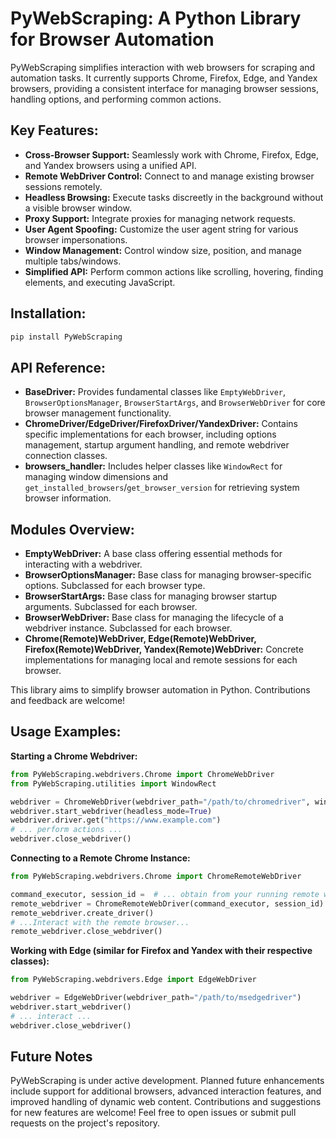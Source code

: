 # PyWebScraping: A Python Library for Browser Automation

PyWebScraping simplifies interaction with web browsers for scraping and automation tasks. It currently supports Chrome, Firefox, Edge, and Yandex browsers, providing a consistent interface for managing browser sessions, handling options, and performing common actions.

## Key Features:

*   **Cross-Browser Support:** Seamlessly work with Chrome, Firefox, Edge, and Yandex browsers using a unified API.
*   **Remote WebDriver Control:** Connect to and manage existing browser sessions remotely.
*   **Headless Browsing:** Execute tasks discreetly in the background without a visible browser window.
*   **Proxy Support:** Integrate proxies for managing network requests.
*   **User Agent Spoofing:** Customize the user agent string for various browser impersonations.
*   **Window Management:** Control window size, position, and manage multiple tabs/windows.
*   **Simplified API:** Perform common actions like scrolling, hovering, finding elements, and executing JavaScript.

## Installation:

```bash
pip install PyWebScraping
```

## API Reference:

*   **BaseDriver:** Provides fundamental classes like `EmptyWebDriver`, `BrowserOptionsManager`, `BrowserStartArgs`, and `BrowserWebDriver` for core browser management functionality.
*   **ChromeDriver/EdgeDriver/FirefoxDriver/YandexDriver:** Contains specific implementations for each browser, including options management, startup argument handling, and remote webdriver connection classes.
*   **browsers_handler:** Includes helper classes like `WindowRect` for managing window dimensions and `get_installed_browsers`/`get_browser_version` for retrieving system browser information.

## Modules Overview:

*   **EmptyWebDriver:** A base class offering essential methods for interacting with a webdriver.
*   **BrowserOptionsManager:** Base class for managing browser-specific options. Subclassed for each browser type.
*   **BrowserStartArgs:** Base class for managing browser startup arguments. Subclassed for each browser.
*   **BrowserWebDriver:** Base class for managing the lifecycle of a webdriver instance. Subclassed for each browser.
*   **Chrome(Remote)WebDriver, Edge(Remote)WebDriver, Firefox(Remote)WebDriver, Yandex(Remote)WebDriver:** Concrete implementations for managing local and remote sessions for each browser.

This library aims to simplify browser automation in Python. Contributions and feedback are welcome!

## Usage Examples:

**Starting a Chrome Webdriver:**

```python
from PyWebScraping.webdrivers.Chrome import ChromeWebDriver
from PyWebScraping.utilities import WindowRect

webdriver = ChromeWebDriver(webdriver_path="/path/to/chromedriver", window_rect=WindowRect(0, 0, 800, 600))
webdriver.start_webdriver(headless_mode=True)
webdriver.driver.get("https://www.example.com")
# ... perform actions ...
webdriver.close_webdriver()
```

**Connecting to a Remote Chrome Instance:**

```python
from PyWebScraping.webdrivers.Chrome import ChromeRemoteWebDriver

command_executor, session_id =  # ... obtain from your running remote webdriver instance ...
remote_webdriver = ChromeRemoteWebDriver(command_executor, session_id)
remote_webdriver.create_driver()
# ...Interact with the remote browser...
remote_webdriver.close_webdriver()
```

**Working with Edge (similar for Firefox and Yandex with their respective classes):**

```python
from PyWebScraping.webdrivers.Edge import EdgeWebDriver

webdriver = EdgeWebDriver(webdriver_path="/path/to/msedgedriver")
webdriver.start_webdriver()
# ... interact ...
webdriver.close_webdriver()
```

## Future Notes

PyWebScraping is under active development. Planned future enhancements include support for additional browsers, advanced interaction features, and improved handling of dynamic web content. Contributions and suggestions for new features are welcome! Feel free to open issues or submit pull requests on the project's repository.
